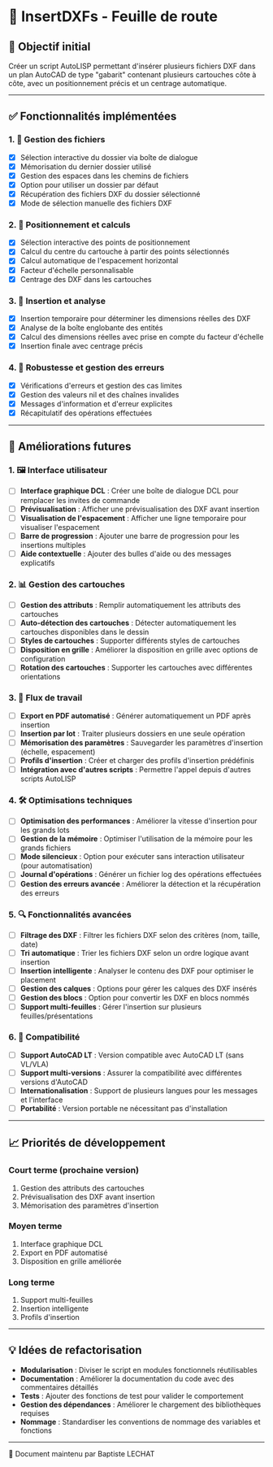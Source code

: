 # 🔄 InsertDXFs - Feuille de route

## 🎯 Objectif initial

Créer un script AutoLISP permettant d'insérer plusieurs fichiers DXF dans un plan AutoCAD de type "gabarit" contenant plusieurs cartouches côte à côte, avec un positionnement précis et un centrage automatique.

---

## ✅ Fonctionnalités implémentées

### 1. 📁 Gestion des fichiers
- [x] Sélection interactive du dossier via boîte de dialogue
- [x] Mémorisation du dernier dossier utilisé
- [x] Gestion des espaces dans les chemins de fichiers
- [x] Option pour utiliser un dossier par défaut
- [x] Récupération des fichiers DXF du dossier sélectionné
- [x] Mode de sélection manuelle des fichiers DXF

### 2. 🧮 Positionnement et calculs
- [x] Sélection interactive des points de positionnement
- [x] Calcul du centre du cartouche à partir des points sélectionnés
- [x] Calcul automatique de l'espacement horizontal
- [x] Facteur d'échelle personnalisable
- [x] Centrage des DXF dans les cartouches

### 3. 🧱 Insertion et analyse
- [x] Insertion temporaire pour déterminer les dimensions réelles des DXF
- [x] Analyse de la boîte englobante des entités
- [x] Calcul des dimensions réelles avec prise en compte du facteur d'échelle
- [x] Insertion finale avec centrage précis

### 4. 🧹 Robustesse et gestion des erreurs
- [x] Vérifications d'erreurs et gestion des cas limites
- [x] Gestion des valeurs nil et des chaînes invalides
- [x] Messages d'information et d'erreur explicites
- [x] Récapitulatif des opérations effectuées

---

## 🚀 Améliorations futures

### 1. 🖼️ Interface utilisateur
- [ ] **Interface graphique DCL** : Créer une boîte de dialogue DCL pour remplacer les invites de commande
- [ ] **Prévisualisation** : Afficher une prévisualisation des DXF avant insertion
- [ ] **Visualisation de l'espacement** : Afficher une ligne temporaire pour visualiser l'espacement
- [ ] **Barre de progression** : Ajouter une barre de progression pour les insertions multiples
- [ ] **Aide contextuelle** : Ajouter des bulles d'aide ou des messages explicatifs

### 2. 📊 Gestion des cartouches
- [ ] **Gestion des attributs** : Remplir automatiquement les attributs des cartouches
- [ ] **Auto-détection des cartouches** : Détecter automatiquement les cartouches disponibles dans le dessin
- [ ] **Styles de cartouches** : Supporter différents styles de cartouches
- [ ] **Disposition en grille** : Améliorer la disposition en grille avec options de configuration
- [ ] **Rotation des cartouches** : Supporter les cartouches avec différentes orientations

### 3. 🔄 Flux de travail
- [ ] **Export en PDF automatisé** : Générer automatiquement un PDF après insertion
- [ ] **Insertion par lot** : Traiter plusieurs dossiers en une seule opération
- [ ] **Mémorisation des paramètres** : Sauvegarder les paramètres d'insertion (échelle, espacement)
- [ ] **Profils d'insertion** : Créer et charger des profils d'insertion prédéfinis
- [ ] **Intégration avec d'autres scripts** : Permettre l'appel depuis d'autres scripts AutoLISP

### 4. 🛠️ Optimisations techniques
- [ ] **Optimisation des performances** : Améliorer la vitesse d'insertion pour les grands lots
- [ ] **Gestion de la mémoire** : Optimiser l'utilisation de la mémoire pour les grands fichiers
- [ ] **Mode silencieux** : Option pour exécuter sans interaction utilisateur (pour automatisation)
- [ ] **Journal d'opérations** : Générer un fichier log des opérations effectuées
- [ ] **Gestion des erreurs avancée** : Améliorer la détection et la récupération des erreurs

### 5. 🔍 Fonctionnalités avancées
- [ ] **Filtrage des DXF** : Filtrer les fichiers DXF selon des critères (nom, taille, date)
- [ ] **Tri automatique** : Trier les fichiers DXF selon un ordre logique avant insertion
- [ ] **Insertion intelligente** : Analyser le contenu des DXF pour optimiser le placement
- [ ] **Gestion des calques** : Options pour gérer les calques des DXF insérés
- [ ] **Gestion des blocs** : Option pour convertir les DXF en blocs nommés
- [ ] **Support multi-feuilles** : Gérer l'insertion sur plusieurs feuilles/présentations

### 6. 📱 Compatibilité
- [ ] **Support AutoCAD LT** : Version compatible avec AutoCAD LT (sans VL/VLA)
- [ ] **Support multi-versions** : Assurer la compatibilité avec différentes versions d'AutoCAD
- [ ] **Internationalisation** : Support de plusieurs langues pour les messages et l'interface
- [ ] **Portabilité** : Version portable ne nécessitant pas d'installation

---

## 📈 Priorités de développement

### Court terme (prochaine version)
1. Gestion des attributs des cartouches
2. Prévisualisation des DXF avant insertion
3. Mémorisation des paramètres d'insertion

### Moyen terme
1. Interface graphique DCL
2. Export en PDF automatisé
3. Disposition en grille améliorée

### Long terme
1. Support multi-feuilles
2. Insertion intelligente
3. Profils d'insertion

---

## 💡 Idées de refactorisation

- **Modularisation** : Diviser le script en modules fonctionnels réutilisables
- **Documentation** : Améliorer la documentation du code avec des commentaires détaillés
- **Tests** : Ajouter des fonctions de test pour valider le comportement
- **Gestion des dépendances** : Améliorer le chargement des bibliothèques requises
- **Nommage** : Standardiser les conventions de nommage des variables et fonctions

---

📝 Document maintenu par Baptiste LECHAT
